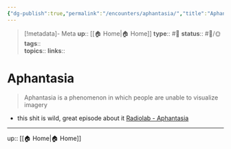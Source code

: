 ```yaml
---
{"dg-publish":true,"permalink":"/encounters/aphantasia/","title":"Aphantasia"}
---
```


> [!metadata]- Meta
> **up**:: [[🏠 Home\|🏠 Home]]
> **type**:: #📝 
> **status**:: #📝/🌞
> **tags**::  
> **topics**:: 
> **links**::


# Aphantasia

> Aphantasia is a phenomenon in which people are unable to visualize imagery

- this shit is wild, great episode about it [Radiolab - Aphantasia](https://pca.st/episode/35154c5b-f6db-4a90-adf3-974d39ec22b8)


---
up:: [[🏠 Home\|🏠 Home]]

